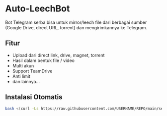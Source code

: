 # Auto-LeechBot

Bot Telegram serba bisa untuk mirror/leech file dari berbagai sumber (Google Drive, direct URL, torrent) dan mengirimkannya ke Telegram.

## Fitur
- Upload dari direct link, drive, magnet, torrent
- Hasil dalam bentuk file / video
- Multi akun
- Support TeamDrive
- Anti limit
- dan lainnya...

## Instalasi Otomatis
```bash
bash <(curl -Ls https://raw.githubusercontent.com/USERNAME/REPO/main/setup.sh)
